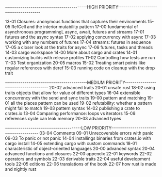 ------------------------------------------HIGH PRIORITY--------------------------------------

13-01 Closures: anonymous functions that captures their environments
15-05 RefCell<T> and the interior mutability pattern
17-00 fundamental of asynchronous programmingL async, await, futures and streams
17-01 futures and the async syntax
17-02 applying concurrency with async
17-03 working with any numbers of futures
17-04 streams: futures in sequence
17-05 a closer look at the traits for async
17-06 futures, tasks and threads
14-03 cargo workspace
14-00 More about cargo and crates
14-01 customizing builds with release profiles
11-02 Controlling how tests are run
11-03 Test organization
20-05 macros
15-02 Treating smart points like regular references with deref
15-03 running code on cleanup with the drop trait

------------------------------------------MEDIUM PRIORITY--------------------------------------
20-02 advanced traits
20-01 unsafe rust
18-02 using traits objects that allow for value of different types
16-04 extensible concurrency with the send and sync traits
19-00 pattern and matching
19-01 all the places pattern can be used
19-02 refutability: whether a pattern might fail to match
19-03 pattern syntax
14-02 publishing a crate to crates.io
13-04 Comparing performance: loops vs iterators
15-06 references cycle can leak memory
20-03 advanced types

---------------------------------------LOW PRIORITY----------------------------------------
03-04 Comments
09-01 Unrecoverable errors with panic
09-03 To panic or not panic
14-04 installings binaries from crates.io with cargo install
14-05 extending cargo with custom commands
18-01 characteristic of object-oriented languages
20-00 advanced syntax
20-04 advanced functions and closures
22-00 appendix
22-01 keywords
22-02 operators and symbols
22-03 derivable traits
22-04 useful development tools
22-05 editions
22-06 translations of the book
22-07 how rust is made and nightly rust